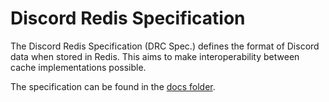 # Discord Redis Specification

The Discord Redis Specification (DRC Spec.) defines the format of
Discord data when stored in Redis. This aims to make interoperability
between cache implementations possible.

The specification can be found in the [docs folder](./docs/README.md).
